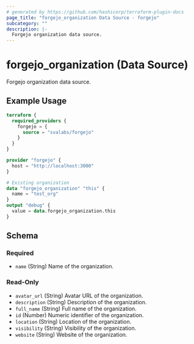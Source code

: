 ```yaml
---
# generated by https://github.com/hashicorp/terraform-plugin-docs
page_title: "forgejo_organization Data Source - forgejo"
subcategory: ""
description: |-
  Forgejo organization data source.
---
```


# forgejo_organization (Data Source)

Forgejo organization data source.

## Example Usage

```terraform
terraform {
  required_providers {
    forgejo = {
      source = "svalabs/forgejo"
    }
  }
}

provider "forgejo" {
  host = "http://localhost:3000"
}

# Existing organization
data "forgejo_organization" "this" {
  name = "test_org"
}
output "debug" {
  value = data.forgejo_organization.this
}
```

<!-- schema generated by tfplugindocs -->
## Schema

### Required

- `name` (String) Name of the organization.

### Read-Only

- `avatar_url` (String) Avatar URL of the organization.
- `description` (String) Description of the organization.
- `full_name` (String) Full name of the organization.
- `id` (Number) Numeric identifier of the organization.
- `location` (String) Location of the organization.
- `visibility` (String) Visibility of the organization.
- `website` (String) Website of the organization.
